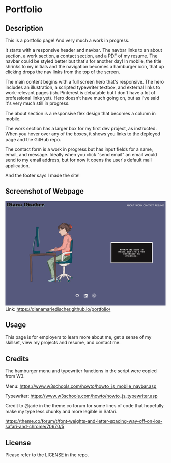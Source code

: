 # Portfolio

## Description

This is a portfolio page! And very much a work in progress.

It starts with a responsive header and navbar. The navbar links to an about section, a work section, a contact section, and a PDF of my resume. The navbar could be styled better but that's for another day! In mobile, the title shrinks to my initials and the navigation becomes a hamburger icon, that up clicking drops the nav links from the top of the screen.

The main content begins with a full screen hero that's responsive. The hero includes an illustration, a scripted typewriter textbox, and external links to work-relevant pages (ish. Pinterest is debatable but I don't have a lot of professional links yet). Hero doesn't have much going on, but as I've said it's very much still in progress.

The about section is a responsive flex design that becomes a column in mobile.

The work section has a larger box for my first dev project, as instructed. When you hover over any of the boxes, it shows you links to the deployed page and the GitHub repo.

The contact form is a work in progress but has input fields for a name, email, and message. Ideally when you click "send email" an email would send to my email address, but for now it opens the user's default mail application.

And the footer says I made the site!

## Screenshot of Webpage

![Alt text](webpage.png)
Link: https://dianamariedischer.github.io/portfolio/

## Usage

This page is for employers to learn more about me, get a sense of my skillset, view my projects and resume, and contact me.

## Credits

The hamburger menu and typewriter functions in the script were copied from W3.

Menu: https://www.w3schools.com/howto/howto_js_mobile_navbar.asp

Typewriter: https://www.w3schools.com/howto/howto_js_typewriter.asp

Credit to @jade in the theme.co forum for some lines of code that hopefully make my type less chunky and more legible in Safari.

https://theme.co/forum/t/font-weights-and-letter-spacing-way-off-on-ios-safari-and-chrome/70670/5

## License

Please refer to the LICENSE in the repo.

